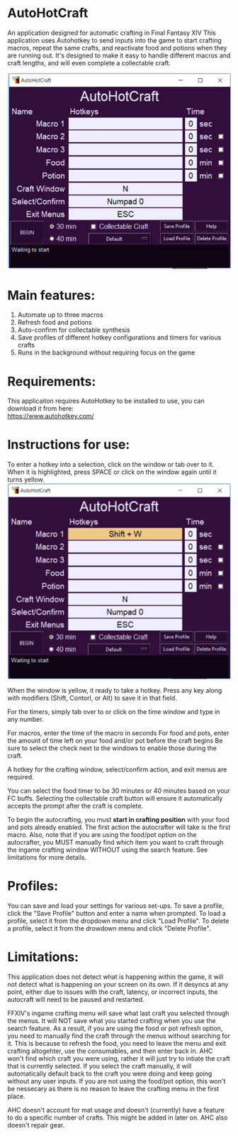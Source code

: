 # AutoHotCraft
An application designed for automatic crafting in Final Fantasy XIV
This application uses Autohotkey to send inputs into the game to start crafting macros, repeat the same crafts, and reactivate food and potions when they are running out.
It's designed to make it easy to handle different macros and craft lengths, and will even complete a collectable craft. 

![Main Body Image](https://github.com/Saad888/AutoHotCraft/blob/master/docs/Main%20Screen.PNG)

# Main features:
1. Automate up to three macros   
2. Refresh food and potions   
3. Auto-confirm for collectable synthesis  
4. Save profiles of different hotkey configurations and timers for various crafts  
5. Runs in the background without requiring focus on the game  

# Requirements:
This applicaiton requires AutoHotkey to be installed to use, you can download it from here:  
https://www.autohotkey.com/

# Instructions for use:
To enter a hotkey into a selection, click on the window or tab over to it. When it is highlighted, press SPACE or click on the window again until it turns yellow.  
![Active UI Image](https://github.com/Saad888/AutoHotCraft/blob/master/docs/Accepting%20Input.PNG)

When the window is yellow, it ready to take a hotkey. Press any key along with modifiers (Shift, Contorl, or Alt) to save it in that field.    

For the timers, simply tab over to or click on the time window and type in any number.

For macros, enter the time of the macro in seconds
For food and pots, enter the amount of time left on your food and/or pot before the craft begins
Be sure to select the check next to the windows to enable those during the craft.

A hotkey for the crafting window, select/confirm action, and exit menus are required.

You can select the food timer to be 30 minutes or 40 minutes based on your FC buffs. Selecting the collectable craft button will ensure it automatically accepts the prompt after the craft is complete. 

To begin the autocrafting, you must **start in crafting position** with your food and pots already enabled. The first action the autocrafter will take is the first macro.
Also, note that if you are using the food/pot option on the autocrafter, you MUST manually find which item you want to craft through the ingame crafting window WITHOUT using the search feature. See limitations for more details. 

# Profiles:
You can save and load your settings for various set-ups. 
To save a profile, click the "Save Profile" button and enter a name when prompted.
To load a profile, select it from the dropdown menu and click "Load Profile". 
To delete a profile, select it from the drowdown menu and click "Delete Profile".


# Limitations:
This application does not detect what is happening within the game, it will not detect what is happening on your screen on its own. If it desyncs at any point, either due to issues with the craft, latency, or incorrect inputs, the autocraft will need to be paused and restarted.  

FFXIV's ingame crafting menu will save what last craft you selected through the menus. It will NOT save what you started crafting when you use the search feature. As a result, if you are using the food or pot refresh option, you need to manually find the craft through the menus without searching for it. This is because to refresh the food, you need to leave the menu and exit crafting altogehter, use the consumables, and then enter back in. AHC won't find which craft you were using, rather it will just try to intiate the craft that is currently selected. If you select the craft manually, it will automatically default back to the craft you were doing and keep going without any user inputs. 
If you are not using the food/pot option, this won't be nessecary as there is no reason to leave the crafting menu in the first place. 

AHC doesn't account for mat usage and doesn't (currently) have a feature to do a specific number of crafts. This might be added in later on.
AHC also doesn't repair gear. 


